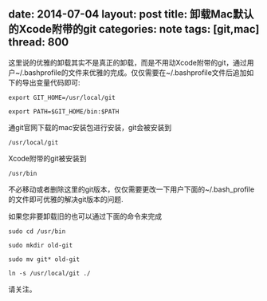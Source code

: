 date: 2014-07-04
layout: post
title: 卸载Mac默认的Xcode附带的git
categories: note
tags: [git,mac]
thread: 800
---

这里说的优雅的卸载其实不是真正的卸载，而是不用动Xcode附带的git，通过用户~/.bashprofile的文件来优雅的完成。仅仅需要在~/.bashprofile文件后追加如下的导出变量代码即可:

<!-- more -->

`export GIT_HOME=/usr/local/git`

`export PATH=$GIT_HOME/bin:$PATH`

通git官网下载的mac安装包进行安装，git会被安装到

`/usr/local/git`

Xcode附带的git被安装到

`/usr/bin`

不必移动或者删除这里的git版本，仅仅需要更改一下用户下面的~/.bash_profile的文件即可优雅的解决git版本的问题.

如果您非要卸载旧的也可以通过下面的命令来完成

`sudo cd /usr/bin`

`sudo mkdir old-git`

`sudo mv git* old-git`

`ln -s /usr/local/git ./`

请关注。